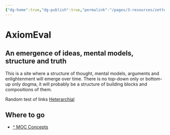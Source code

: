 ```yaml
---
{"dg-home":true,"dg-publish":true,"permalink":"/pages/3-resources/zettelkasten/reference-notes/digital-garden/","tags":"gardenEntry"}
---
```


# AxiomEval
## An emergence of ideas, mental models, structure and truth

This is a site where a structure of thought, mental models, arguments and enlightenment will emerge over time. There is no top-down only or bottom-up only dogma, it will probably be a structure of building blocks and compositions of them.

Random test of links [Heterarchial](Heterarchial.md)

## Where to go
- [^ MOC Concepts](../../../2%20Areas/^%20MOC%20Concepts.md)